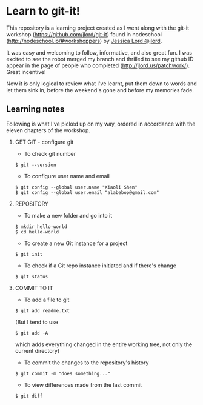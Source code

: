 # Learn to git-it!

This repository is a learning project created as I went along with the git-it workshop (https://github.com/jlord/git-it) found in nodeschool (http://nodeschool.io/#workshoppers) by [Jessica Lord @jlord](http://jlord.us/).

It was easy and welcoming to follow, informative, and also great fun. I was excited to see the robot merged my branch and thrilled to see my github ID appear in the page of people who completed (http://jlord.us/patchwork/). Great incentive!

Now it is only logical to review what I've learnt, put them down to words and let them sink in, before the weekend's gone and before my memories fade.


## Learning notes

Following is what I've picked up on my way, ordered in accordance with the eleven chapters of the workshop. 

1. GET GIT - configure git
	* To check git number
	```
	$ git --version
	```

	* To configure user name and email
	```
	$ git config --global user.name "Xiaoli Shen"
	$ git config --global user.email "alabebop@gmail.com"
	```

2. REPOSITORY
	* To make a new folder and go into it
	```
	$ mkdir hello-world
	$ cd hello-world
	```

	* To create a new Git instance for a project
	```
	$ git init
	```

	* To check if a Git repo instance initiated and if there's change
	```
	$ git status
	```

3. COMMIT TO IT
	* To add a file to git
	```
	$ git add readme.txt
	```
	(But I tend to use
	```
	$ git add -A
	```
	which adds everything changed in the entire working tree, not only the current directory)

	* To commit the changes to the repository's history
	```
	$ git commit -m "does something..."
	```

	* To view differences made from the last commit
	```
	$ git diff
	```








